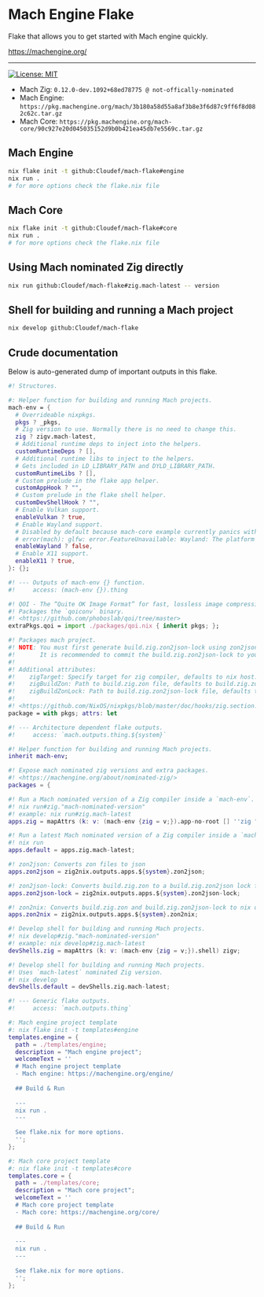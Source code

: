 # Mach Engine Flake

Flake that allows you to get started with Mach engine quickly.

https://machengine.org/

---

[![License: MIT](https://img.shields.io/badge/License-MIT-yellow.svg)](https://opensource.org/licenses/MIT)

* Mach Zig: `0.12.0-dev.1092+68ed78775 @ not-offically-nominated`
* Mach Engine: `https://pkg.machengine.org/mach/3b180a58d55a8af3b8e3f6d87c9ff6f8d082c62c.tar.gz`
* Mach Core: `https://pkg.machengine.org/mach-core/90c927e20d045035152d9b0b421ea45db7e5569c.tar.gz`

## Mach Engine

```bash
nix flake init -t github:Cloudef/mach-flake#engine
nix run .
# for more options check the flake.nix file
```

## Mach Core

```bash
nix flake init -t github:Cloudef/mach-flake#core
nix run .
# for more options check the flake.nix file
```

## Using Mach nominated Zig directly

```bash
nix run github:Cloudef/mach-flake#zig.mach-latest -- version
```

## Shell for building and running a Mach project

```bash
nix develop github:Cloudef/mach-flake
```

## Crude documentation

Below is auto-generated dump of important outputs in this flake.

```nix
#! Structures.

#: Helper function for building and running Mach projects.
mach-env = {
  # Overrideable nixpkgs.
  pkgs ? _pkgs,
  # Zig version to use. Normally there is no need to change this.
  zig ? zigv.mach-latest,
  # Additional runtime deps to inject into the helpers.
  customRuntimeDeps ? [],
  # Additional runtime libs to inject to the helpers.
  # Gets included in LD_LIBRARY_PATH and DYLD_LIBRARY_PATH.
  customRuntimeLibs ? [],
  # Custom prelude in the flake app helper.
  customAppHook ? "",
  # Custom prelude in the flake shell helper.
  customDevShellHook ? "",
  # Enable Vulkan support.
  enableVulkan ? true,
  # Enable Wayland support.
  # Disabled by default because mach-core example currently panics with:
  # error(mach): glfw: error.FeatureUnavailable: Wayland: The platform does not provide the window position
  enableWayland ? false,
  # Enable X11 support.
  enableX11 ? true,
}: {};

#! --- Outputs of mach-env {} function.
#!     access: (mach-env {}).thing

#! QOI - The “Quite OK Image Format” for fast, lossless image compression
#! Packages the `qoiconv` binary.
#! <https://github.com/phoboslab/qoi/tree/master>
extraPkgs.qoi = import ./packages/qoi.nix { inherit pkgs; };

#! Packages mach project.
#! NOTE: You must first generate build.zig.zon2json-lock using zon2json-lock.
#!       It is recommended to commit the build.zig.zon2json-lock to your repo.
#!
#! Additional attributes:
#!    zigTarget: Specify target for zig compiler, defaults to nix host.
#!    zigBuildZon: Path to build.zig.zon file, defaults to build.zig.zon.
#!    zigBuildZonLock: Path to build.zig.zon2json-lock file, defaults to build.zig.zon2json-lock.
#!
#! <https://github.com/NixOS/nixpkgs/blob/master/doc/hooks/zig.section.md>
package = with pkgs; attrs: let

#! --- Architecture dependent flake outputs.
#!     access: `mach.outputs.thing.${system}`

#! Helper function for building and running Mach projects.
inherit mach-env;

#! Expose mach nominated zig versions and extra packages.
#! <https://machengine.org/about/nominated-zig/>
packages = {

#! Run a Mach nominated version of a Zig compiler inside a `mach-env`.
#! nix run#zig."mach-nominated-version"
#! example: nix run#zig.mach-latest
apps.zig = mapAttrs (k: v: (mach-env {zig = v;}).app-no-root [] ''zig "$@"'') zigv;

#! Run a latest Mach nominated version of a Zig compiler inside a `mach-env`.
#! nix run
apps.default = apps.zig.mach-latest;

#! zon2json: Converts zon files to json
apps.zon2json = zig2nix.outputs.apps.${system}.zon2json;

#! zon2json-lock: Converts build.zig.zon to a build.zig.zon2json lock file
apps.zon2json-lock = zig2nix.outputs.apps.${system}.zon2json-lock;

#! zon2nix: Converts build.zig.zon and build.zig.zon2json-lock to nix deriviation
apps.zon2nix = zig2nix.outputs.apps.${system}.zon2nix;

#! Develop shell for building and running Mach projects.
#! nix develop#zig."mach-nominated-version"
#! example: nix develop#zig.mach-latest
devShells.zig = mapAttrs (k: v: (mach-env {zig = v;}).shell) zigv;

#! Develop shell for building and running Mach projects.
#! Uses `mach-latest` nominated Zig version.
#! nix develop
devShells.default = devShells.zig.mach-latest;

#! --- Generic flake outputs.
#!     access: `mach.outputs.thing`

#: Mach engine project template
#: nix flake init -t templates#engine
templates.engine = {
  path = ./templates/engine;
  description = "Mach engine project";
  welcomeText = ''
  # Mach engine project template
  - Mach engine: https://machengine.org/engine/
  
  ## Build & Run
  
  ---
  nix run .
  ---
  
  See flake.nix for more options.
  '';
};

#: Mach core project template
#: nix flake init -t templates#core
templates.core = {
  path = ./templates/core;
  description = "Mach core project";
  welcomeText = ''
  # Mach core project template
  - Mach core: https://machengine.org/core/
  
  ## Build & Run
  
  ---
  nix run .
  ---
  
  See flake.nix for more options.
  '';
};
```
